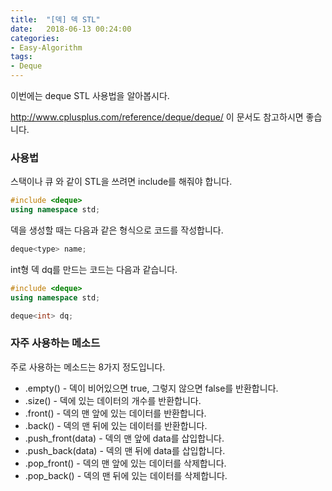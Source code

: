 ```yaml
---
title:  "[덱] 덱 STL"
date:   2018-06-13 00:24:00
categories:
- Easy-Algorithm
tags:
- Deque
---
```


이번에는 deque STL 사용법을 알아봅시다.

http://www.cplusplus.com/reference/deque/deque/ 이 문서도 참고하시면 좋습니다.

### 사용법
스택이나 큐 와 같이 STL을 쓰려면 include를 해줘야 합니다.
```cpp
#include <deque>
using namespace std;
```

덱을 생성할 때는 다음과 같은 형식으로 코드를 작성합니다.
```cpp
deque<type> name;
```
int형 덱 dq를 만드는 코드는 다음과 같습니다.
```cpp
#include <deque>
using namespace std;

deque<int> dq;
```

### 자주 사용하는 메소드
주로 사용하는 메소드는 8가지 정도입니다.
* .empty() - 덱이 비어있으면 true, 그렇지 않으면 false를 반환합니다.
* .size() - 덱에 있는 데이터의 개수를 반환합니다.
* .front() - 덱의 맨 앞에 있는 데이터를 반환합니다.
* .back() - 덱의 맨 뒤에 있는 데이터를 반환합니다.
* .push_front(data) - 덱의 맨 앞에 data를 삽입합니다.
* .push_back(data) - 덱의 맨 뒤에 data를 삽입합니다.
* .pop_front() - 덱의 맨 앞에 있는 데이터를 삭제합니다.
* .pop_back() - 덱의 맨 뒤에 있는 데이터를 삭제합니다.
